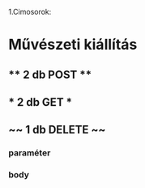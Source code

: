 1.Cimosorok:
# Művészeti kiállítás
## ** 2 db POST **
##  * 2 db GET *
## ~~ 1 db DELETE ~~
### paraméter
### body